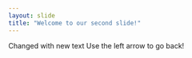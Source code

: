 ```yaml
---
layout: slide
title: "Welcome to our second slide!"
---
```

Changed with new text
Use the left arrow to go back!
